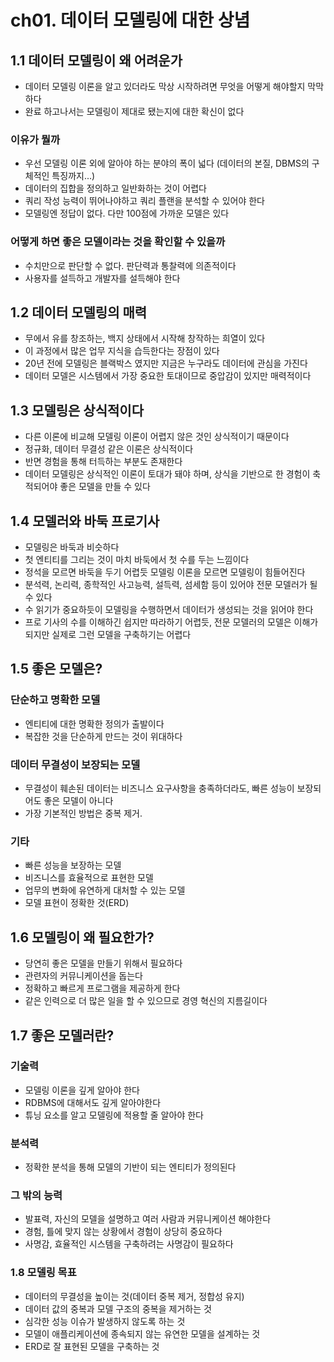 # ch01. 데이터 모델링에 대한 상념

## 1.1 데이터 모델링이 왜 어려운가
- 데이터 모델링 이론을 알고 있더라도 막상 시작하려면 무엇을 어떻게 해야할지 막막하다
- 완료 하고나서는 모델링이 제대로 됐는지에 대한 확신이 없다

### 이유가 뭘까
- 우선 모델링 이론 외에 알아야 하는 분야의 폭이 넓다 (데이터의 본질, DBMS의 구체적인 특징까지...)
- 데이터의 집합을 정의하고 일반화하는 것이 어렵다
- 쿼리 작성 능력이 뛰어나야하고 쿼리 플랜을 분석할 수 있어야 한다
- 모델링엔 정답이 없다. 다만 100점에 가까운 모델은 있다

### 어떻게 하면 좋은 모델이라는 것을 확인할 수 있을까
- 수치만으로 판단할 수 없다. 판단력과 통찰력에 의존적이다
- 사용자를 설득하고 개발자를 설득해야 한다

## 1.2 데이터 모델링의 매력
- 무에서 유를 창조하는, 백지 상태에서 시작해 창작하는 희열이 있다
- 이 과정에서 많은 업무 지식을 습득한다는 장점이 있다
- 20년 전에 모델링은 블랙박스 였지만 지금은 누구라도 데이터에 관심을 가진다
- 데이터 모델은 시스템에서 가장 중요한 토대이므로 중압감이 있지만 매력적이다

## 1.3 모델링은 상식적이다
- 다른 이론에 비교해 모델링 이론이 어렵지 않은 것인 상식적이기 때문이다
- 정규화, 데이터 무결성 같은 이론은 상식적이다
- 반면 경험을 통해 터득하는 부분도 존재한다
- 데이터 모델링은 상식적인 이론이 토대가 돼야 하며, 상식을 기반으로 한 경험이 축적되어야 좋은 모델을 만들 수 있다

## 1.4 모델러와 바둑 프로기사
- 모델링은 바둑과 비슷하다
- 첫 엔티티를 그리는 것이 마치 바둑에서 첫 수를 두는 느낌이다
- 정석을 모르면 바둑을 두기 어렵듯 모델링 이론을 모르면 모델링이 힘들어진다
- 분석력, 논리력, 종학적인 사고능력, 설득력, 섬세함 등이 있어야 전문 모델러가 될 수 있다
- 수 읽기가 중요하듯이 모델링을 수행하면서 데이터가 생성되는 것을 읽어야 한다
- 프로 기사의 수를 이해하긴 쉽지만 따라하기 어렵듯, 전문 모델러의 모델은 이해가 되지만 실제로 그런 모델을 구축하기는 어렵다

## 1.5 좋은 모델은?
### 단순하고 명확한 모델
- 엔티티에 대한 명확한 정의가 출발이다
- 복잡한 것을 단순하게 만드는 것이 위대하다

### 데이터 무결성이 보장되는 모델
- 무결성이 훼손된 데이터는 비즈니스 요구사항을 충족하더라도, 빠른 성능이 보장되어도 좋은 모델이 아니다
- 가장 기본적인 방법은 중복 제거.

### 기타
- 빠른 성능을 보장하는 모델
- 비즈니스를 효율적으로 표현한 모델
- 업무의 변화에 유연하게 대처할 수 있는 모델
- 모델 표현이 정확한 것(ERD)

## 1.6 모델링이 왜 필요한가?
- 당연히 좋은 모델을 만들기 위해서 필요하다
- 관련자의 커뮤니케이션을 돕는다
- 정확하고 빠르게 프로그램을 제공하게 한다
- 같은 인력으로 더 많은 일을 할 수 있으므로 경영 혁신의 지름길이다

## 1.7 좋은 모델러란?
### 기술력
- 모델링 이론을 깊게 알아야 한다
- RDBMS에 대해서도 깊게 알아야한다
- 튜닝 요소를 알고 모델링에 적용할 줄 알아야 한다

### 분석력
- 정확한 분석을 통해 모델의 기반이 되는 엔티티가 정의된다

### 그 밖의 능력
- 발표력, 자신의 모델을 설명하고 여러 사람과 커뮤니케이션 해야한다
- 경험, 틀에 맞지 않는 상황에서 경험이 상당히 중요하다
- 사명감, 효율적인 시스템을 구축하려는 사명감이 필요하다

### 1.8 모델링 목표
- 데이터의 무결성을 높이는 것(데이터 중복 제거, 정합성 유지)
- 데이터 값의 중복과 모델 구조의 중복을 제거하는 것
- 심각한 성능 이슈가 발생하지 않도록 하는 것
- 모델이 애플리케이션에 종속되지 않는 유연한 모델을 설계하는 것
- ERD로 잘 표현된 모델을 구축하는 것

